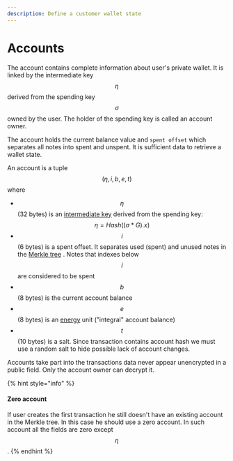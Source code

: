 ```yaml
---
description: Define a customer wallet state
---
```


# Accounts

The account contains complete information about user's private wallet. It is linked by the intermediate key $$\eta$$ derived from the spending key $$\sigma$$owned by the user. The holder of the spending key is called an account owner.

The account holds the current balance value and `spent offset` which separates all notes into spent and unspent. It is sufficient data to retrieve a wallet state.

An account is a tuple $$(\eta, i, b, e, t)$$ where

* $$\eta$$ (32 bytes) is an [intermediate key](../zkbob-keys/) derived from the spending key: $$\eta = Hash((\sigma*G).x)$$
* $$i$$(6 bytes) is a spent offset. It separates used (spent) and unused notes in the [Merkle tree](../untitled/) . Notes that indexes below $$i$$ are considered to be spent
* $$b$$(8 bytes) is the current account balance
* $$e$$(8 bytes) is an [energy](../../in-development/energy-token.md) unit ("integral" account balance)
* $$t$$(10 bytes) is a salt. Since transaction contains account hash we must use a random salt to hide possible lack of account changes.

Accounts take part into the transactions data never appear unencrypted in a public field. Only the account owner can decrypt it.

{% hint style="info" %}
#### Zero account

If user creates the first transaction he still doesn't have an existing account in the Merkle tree. In this case he should use a zero account. In such account all the fields are zero except $$\eta$$.​
{% endhint %}
